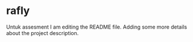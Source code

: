 # rafly
Untuk assesment
I am editing the README file. Adding some more details about the project description.
